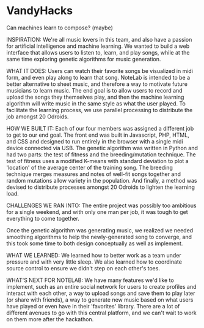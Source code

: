 # VandyHacks
Can machines learn to compose? (maybe)

INSPIRATION:
We're all music lovers in this team, and also have a passion for artificial intelligence and machine learning.  We wanted to build a web interface that allows users to
listen to, learn, and play songs, while at the same time exploring genetic algorithms for music generation.

WHAT IT DOES:
Users can watch their favorite songs be visualized in midi form, and even play along to learn that song. NoteLab is intended to be a better alternative to sheet music, and therefore
a way to motivate future musicians to learn music.  The end goal is to allow users to record and upload the songs
they themselves play, and then the machine learning algorithm will write music in the same style as what the user played. To facilitate the learning process, we use
parallel processing to distribute the job amongst 20 Odroids.

HOW WE BUILT IT:
Each of our four members was assigned a different job to get to our end goal.  The front end was built in Javascript, PHP, HTML, and CSS and designed to run entirely
in the browser with a single midi device connected via USB.  The genetic algorithm was written in Python and had two parts: the test of fitness and the breeding/mutation technique.  The test of fitness
uses a modified K-means with standard deviation to plot a 'location' of the average center of the training song.  The breeding technique merges measures and notes of well-fit
songs together and random mutations allow variety in the population.  And finally, a method was devised to distribute processes amongst 20 Odroids to lighten the learning load.

CHALLENGES WE RAN INTO:
The entire project was possibly too ambitious for a single weekend, and with only one man per job, it was tough to get everything to come together.

Once the genetic algorithm was generating music, we realized we needed smoothing algorithms to help the newly-generated song to converge, and this took some time to both design conceptually
as well as implement.

WHAT WE LEARNED:
We learned how to better work as a team under pressure and with very little sleep.  We also learned how to coordinate source control to ensure we didn't step on each other's toes.

WHAT'S NEXT FOR NOTELAB:
We have many features we'd like to implement, such as an entire social network for users to create profiles and interact with each other, a way to upload songs and save them to play later (or 
share with friends), a way to generate new music based on what users have played or even have in their 'favorites' library.  There are a lot of different avenues to go with this central platform,
and we can't wait to work on them more after the hackathon. 
